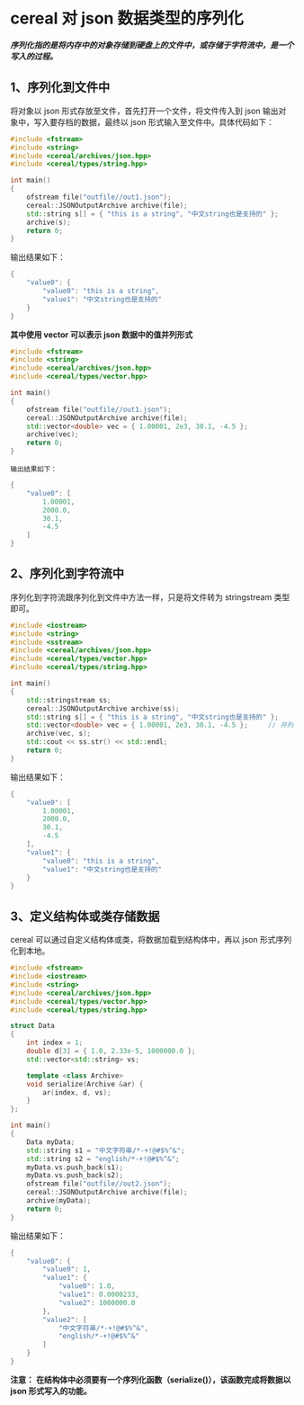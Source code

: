 # cereal 对 json 数据类型的序列化

**_序列化指的是将内存中的对象存储到硬盘上的文件中，或存储于字符流中，是一个写入的过程。_**

## 1、序列化到文件中
将对象以 json 形式存放至文件，首先打开一个文件，将文件传入到 json 输出对象中，写入要存档的数据，最终以 json 形式输入至文件中。具体代码如下： 
```cpp
#include <fstream>
#include <string>
#include <cereal/archives/json.hpp>
#include <cereal/types/string.hpp>

int main() 
{
	ofstream file("outfile//out1.json");
	cereal::JSONOutputArchive archive(file);
	std::string s[] = { "this is a string", "中文string也是支持的" };
	archive(s);
	return 0;
}
```
输出结果如下：
```cpp
{
    "value0": {
        "value0": "this is a string",
        "value1": "中文string也是支持的"
    }
}
```
**其中使用 vector 可以表示 json 数据中的值并列形式**

```cpp
#include <fstream>
#include <string>
#include <cereal/archives/json.hpp>
#include <cereal/types/vector.hpp>

int main() 
{
	ofstream file("outfile//out1.json");
	cereal::JSONOutputArchive archive(file);
	std::vector<double> vec = { 1.00001, 2e3, 30.1, -4.5 };
	archive(vec);
	return 0;
}
```

	输出结果如下：
```cpp
{
    "value0": [
        1.00001,
        2000.0,
        30.1,
        -4.5
    ]
}
```
## 2、序列化到字符流中
序列化到字符流跟序列化到文件中方法一样，只是将文件转为 stringstream 类型即可。
```cpp
#include <iostream>
#include <string>
#include <sstream>
#include <cereal/archives/json.hpp>
#include <cereal/types/vector.hpp>
#include <cereal/types/string.hpp>

int main() 
{
	std::stringstream ss;
	cereal::JSONOutputArchive archive(ss);
	std::string s[] = { "this is a string", "中文string也是支持的" };
	std::vector<double> vec = { 1.00001, 2e3, 30.1, -4.5 };		// 并列
	archive(vec, s);
	std::cout << ss.str() << std::endl;
	return 0;
}
```
输出结果如下：
```cpp
{
    "value0": [
        1.00001,
        2000.0,
        30.1,
        -4.5
    ],
    "value1": {
        "value0": "this is a string",
        "value1": "中文string也是支持的"
    }
}
```
## 3、定义结构体或类存储数据
cereal 可以通过自定义结构体或类，将数据加载到结构体中，再以 json 形式序列化到本地。
```cpp
#include <fstream>
#include <iostream>
#include <string>
#include <cereal/archives/json.hpp>
#include <cereal/types/vector.hpp>
#include <cereal/types/string.hpp>

struct Data 
{
	int index = 1;
	double d[3] = { 1.0, 2.33e-5, 1000000.0 };
	std::vector<std::string> vs;

	template <class Archive>
	void serialize(Archive &ar) {
		ar(index, d, vs);
	}
};

int main() 
{
	Data myData;
	std::string s1 = "中文字符串/*-+!@#$%^&";
	std::string s2 = "english/*-+!@#$%^&";
	myData.vs.push_back(s1);
	myData.vs.push_back(s2);
	ofstream file("outfile//out2.json");
	cereal::JSONOutputArchive archive(file);
	archive(myData);
	return 0;
}
```
输出结果如下：
```cpp
{
    "value0": {
        "value0": 1,
        "value1": {
            "value0": 1.0,
            "value1": 0.0000233,
            "value2": 1000000.0
        },
        "value2": [
            "中文字符串/*-+!@#$%^&",
            "english/*-+!@#$%^&"
        ]
    }
}
```
**注意：**
**在结构体中必须要有一个序列化函数（serialize()），该函数完成将数据以 json 形式写入的功能。**
